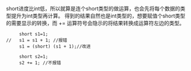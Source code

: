 
short进度比int低，所以就算是连个short类型的做运算，也会先将每个数据的类型提升为int类型再计算。
得到的结果自然也是int类型的，想要赋值个short类型的需要显示的转换，而 += 运算符号会隐示的将结果转换成运算符左边的类型。
```
     short s1=1;
//   s1 = s1 + 1; //报错
     s1 = (short) (s1 + 1);//改进

     short s2=1;
     s2 += 1; //不报错
```
